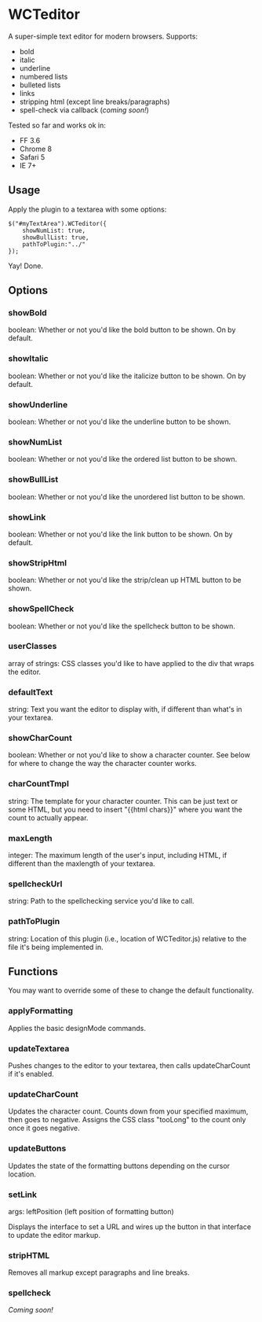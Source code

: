 # WCTeditor #

A super-simple text editor for modern browsers. Supports:

+ bold
+ italic
+ underline
+ numbered lists
+ bulleted lists
+ links
+ stripping html (except line breaks/paragraphs)
+ spell-check via callback (_coming soon!_)

Tested so far and works ok in:

+ FF 3.6
+ Chrome 8
+ Safari 5
+ IE 7+

## Usage ##

Apply the plugin to a textarea with some options:

	$("#myTextArea").WCTeditor({
		showNumList: true,
		showBullList: true,
		pathToPlugin:"../"
	});

Yay! Done.

## Options ##

### showBold ###
boolean:
Whether or not you'd like the bold button to be shown. On by default.

### showItalic ###
boolean:
Whether or not you'd like the italicize button to be shown. On by default.

### showUnderline ###
boolean:
Whether or not you'd like the underline button to be shown.

### showNumList ###
boolean:
Whether or not you'd like the ordered list button to be shown.

### showBullList ###
boolean:
Whether or not you'd like the unordered list button to be shown.

### showLink ###
boolean:
Whether or not you'd like the link button to be shown. On by default.

### showStripHtml ###
boolean:
Whether or not you'd like the strip/clean up HTML button to be shown.

### showSpellCheck ###
boolean:
Whether or not you'd like the spellcheck button to be shown.

### userClasses ###
array of strings:
CSS classes you'd like to have applied to the div that wraps the editor.

### defaultText ###
string:
Text you want the editor to display with, if different than what's in your textarea.

### showCharCount ###
boolean:
Whether or not you'd like to show a character counter. See below for where to change the way the character counter works.

### charCountTmpl ###
string:
The template for your character counter. This can be just text or some HTML, but you need to insert "{{html chars}}" where you want the count to actually appear.

### maxLength ###
integer:
The maximum length of the user's input, including HTML, if different than the maxlength of your textarea.

### spellcheckUrl ###
string:
Path to the spellchecking service you'd like to call. 

### pathToPlugin ###
string:
Location of this plugin (i.e., location of WCTeditor.js) relative to the file it's being implemented in.

## Functions ##

You may want to override some of these to change the default functionality.

### applyFormatting ###
Applies the basic designMode commands.

### updateTextarea ###
Pushes changes to the editor to your textarea, then calls updateCharCount if it's enabled.

### updateCharCount ###
Updates the character count. Counts down from your specified maximum, then goes to negative. Assigns the CSS class "tooLong" to the count only once it goes negative.

### updateButtons ###
Updates the state of the formatting buttons depending on the cursor location.

### setLink ###
args: leftPosition (left position of formatting button)

Displays the interface to set a URL and wires up the button in that interface to update the editor markup.

### stripHTML ###
Removes all markup except paragraphs and line breaks.

### spellcheck ###
_Coming soon!_
